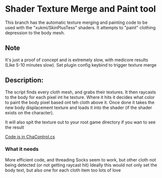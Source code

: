 # Shader Texture Merge and Paint tool
This branch has the automatic texture merging and painting code to be used with the "xukmi/SkinPlusTess" shaders.  It attempts to "paint" clothing depression to the body mesh.

## Note
It's just a proof of concept and is extremely slow, with medicore results (Like 5-10 minutes slow).
Set plugin config keybind to trigger texture merge

## Description:
The script finds every cloth mesh, and grabs their textures.  It then raycasts to the body for each pixel int he texture.  Where it hits it decides what color to paint the body pixel based ont teh cloth above it.  Once done it takes the new body displacement texture and loads it into the shader (if the shader exists on the character).

It will also spit the texture out to your root game directory if you wan to see the result

[Code is in ChaControl.cs](https://github.com/thojmr/Test_Plugin/blob/texture-merge-and-paint/TestPlugin/TestPlugin.Core/ChaControl.cs)


### What it needs
More efficient code, and threading
Socks seem to work, but other cloth not being detected (or not getting raycast hit)
Ideally this would not only set the body text, but also one for each cloth item too
lots of love
